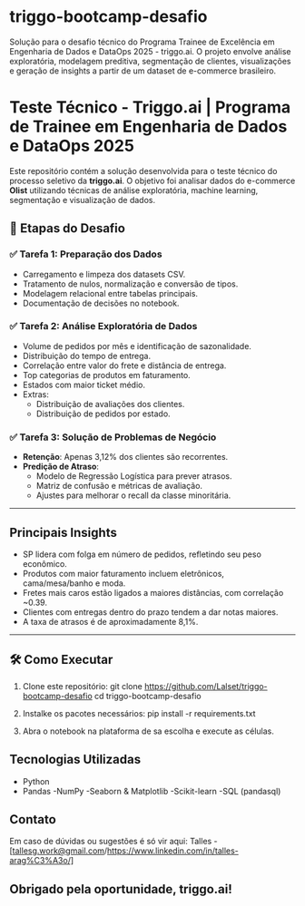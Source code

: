 # triggo-bootcamp-desafio
Solução para o desafio técnico do Programa Trainee de Excelência em Engenharia de Dados e DataOps 2025 - triggo.ai.   O projeto envolve análise exploratória, modelagem preditiva, segmentação de clientes, visualizações e geração de insights a partir de um dataset de e-commerce brasileiro.

# Teste Técnico - Triggo.ai | Programa de Trainee em Engenharia de Dados e DataOps 2025

Este repositório contém a solução desenvolvida para o teste técnico do processo seletivo da **triggo.ai**. O objetivo foi analisar dados do e-commerce **Olist** utilizando técnicas de análise exploratória, machine learning, segmentação e visualização de dados.

## 🧪 Etapas do Desafio

### ✅ Tarefa 1: Preparação dos Dados

- Carregamento e limpeza dos datasets CSV.
- Tratamento de nulos, normalização e conversão de tipos.
- Modelagem relacional entre tabelas principais.
- Documentação de decisões no notebook.

### ✅ Tarefa 2: Análise Exploratória de Dados

- Volume de pedidos por mês e identificação de sazonalidade.
- Distribuição do tempo de entrega.
- Correlação entre valor do frete e distância de entrega.
- Top categorias de produtos em faturamento.
- Estados com maior ticket médio.
- Extras:
  - Distribuição de avaliações dos clientes.
  - Distribuição de pedidos por estado.

### ✅ Tarefa 3: Solução de Problemas de Negócio

- **Retenção**: Apenas 3,12% dos clientes são recorrentes.
- **Predição de Atraso**:
  - Modelo de Regressão Logística para prever atrasos.
  - Matriz de confusão e métricas de avaliação.
  - Ajustes para melhorar o recall da classe minoritária.
---

## Principais Insights

- SP lidera com folga em número de pedidos, refletindo seu peso econômico.
- Produtos com maior faturamento incluem eletrônicos, cama/mesa/banho e moda.
- Fretes mais caros estão ligados a maiores distâncias, com correlação ~0.39.
- Clientes com entregas dentro do prazo tendem a dar notas maiores.
- A taxa de atrasos é de aproximadamente 8,1%.

---

## 🛠️ Como Executar

1. Clone este repositório:
git clone https://github.com/Lalset/triggo-bootcamp-desafio
cd triggo-bootcamp-desafio

2. Instalke os pacotes necessários:
pip install -r requirements.txt

3. Abra o notebook na plataforma de sa escolha e execute as células.

## Tecnologias Utilizadas
- Python
- Pandas
-NumPy
-Seaborn & Matplotlib
-Scikit-learn
-SQL (pandasql)

## Contato
Em caso de dúvidas ou sugestões é só vir aqui:
Talles - [tallesg.work@gmail.com/https://www.linkedin.com/in/talles-arag%C3%A3o/]

## Obrigado pela oportunidade, triggo.ai!




